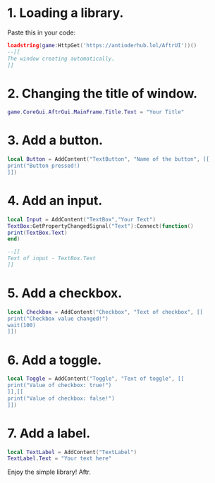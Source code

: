 # 1. Loading a library.
Paste this in your code:
```lua
loadstring(game:HttpGet('https://antioderhub.lol/AftrUI'))()
--[[
The window creating automatically.
]]
```
# 2. Changing the title of window.
```lua
game.CoreGui.AftrGui.MainFrame.Title.Text = "Your Title"
```
# 3. Add a button.
```lua
local Button = AddContent("TextButton", "Name of the button", [[
print("Button pressed!)
]])
```
# 4. Add an input.
```lua
local Input = AddContent("TextBox","Your Text")
TextBox:GetPropertyChangedSignal("Text"):Connect(function()
print(TextBox.Text)
end)

--[[
Text of input - TextBox.Text
]]
```
# 5. Add a checkbox.
```lua
local Checkbox = AddContent("Checkbox", "Text of checkbox", [[
print("Checkbox value changed!")
wait(100)
]])
```
# 6. Add a toggle.
```lua
local Toggle = AddContent("Toggle", "Text of toggle", [[
print("Value of checkbox: true!")
]],[[
print("Value of checkbox: false!")
]])
```
# 7. Add a label.
```lua
local TextLabel = AddContent("TextLabel")
TextLabel.Text = "Your text here"
```
Enjoy the simple library!
Aftr.


